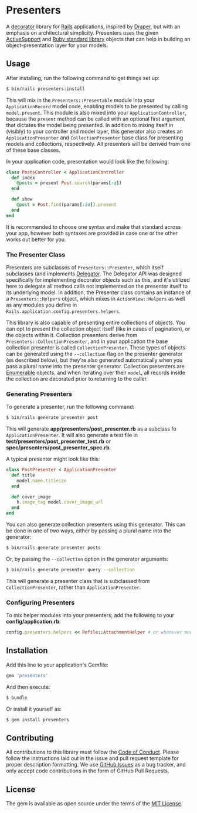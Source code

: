 # Presenters

A [decorator][] library for [Rails][] applications, inspired by
[Draper][], but with an emphasis on architectural simplicity. Presenters
uses the given [ActiveSupport][] and [Ruby standard library][stdlib]
objects that can help in building an object-presentation layer for your
models.

## Usage

After installing, run the following command to get things set up:

```bash
$ bin/rails presenters:install
```

This will mix in the `Presenters::Presentable` module into your
`ApplicationRecord` model code, enabling models to be presented by
calling `model.present`. This module is also mixed into your
`ApplicationController`, because the `present` method can be called with
an optional first argument that dictates the model being presented. In
addition to mixing itself in (visibly) to your controller and model
layer, this generator also creates an `ApplicationPresenter` and
`CollectionPresenter` base class for presenting models and collections,
respectively. All presenters will be derived from one of these base
classes.

In your application code, presentation would look like the following:

```ruby
class PostsController < ApplicationController
  def index
    @posts = present Post.search(params[:q])
  end

  def show
    @post = Post.find(params[:id]).present
  end
end
```

It is recommended to choose one syntax and make that standard across
your app, however both syntaxes are provided in case one or the other
works out better for you.

### The Presenter Class

Presenters are subclasses of `Presenters::Presenter`, which itself
subclasses (and implements [Delegator][]. The Delegator API was designed
specifically for implementing decorator objects such as this, and it's
utilized here to delegate all method calls not implemented on the
presenter itself to its underlying model. In addition, the Presenter
class contains an instance of a `Presenters::Helpers` object, which
mixes in `ActionView::Helpers` as well as any modules you define in
`Rails.application.config.presenters.helpers`.

This library is also capable of presenting entire collections of
objects. You can opt to present the collection object itself (like
in cases of pagination), or the objects within it. Collection presenters
derive from `Presenters::CollectionPresenter`, and in your application
the base collection presenter is called `CollectionPresenter`.
These types of objects can be generated using the `--collection` flag on
the presenter generator (as described below), but they're also generated
automatically when you pass a plural name into the presenter generator.
Collection presenters are [Enumerable][] objects, and when iterating
over their `model`, all records inside the collection are decorated
prior to returning to the caller.

### Generating Presenters

To generate a presenter, run the following command:

```bash
$ bin/rails generate presenter post
```

This will generate **app/presenters/post_presenter.rb** as a subclass fo
`ApplicationPresenter`. It will also generate a test file in
**test/presenters/post_presenter_test.rb** or
**spec/presenters/post_presenter_spec.rb**.

A typical presenter might look like this:

```ruby
class PostPresenter < ApplicationPresenter
  def title
    model.name.titleize
  end

  def cover_image
    h.image_tag model.cover_image_url
  end
end
```

You can also generate collection presenters using this generator. This
can be done in one of two ways, either by passing a plural name into the
generator:

```bash
$ bin/rails generate presenter posts
```

Or, by passing the `--collection` option in the generator arguments:

```bash
$ bin/rails generate presenter query --collection
```

This will generate a presenter class that is subclassed from
`CollectionPresenter`, rather than `ApplicationPresenter`.

### Configuring Presenters

To mix helper modules into your presenters, add the following to your
**config/application.rb**:

```ruby
config.presenters.helpers << Refile::AttachmentHelper # or whatever module you want
```

## Installation

Add this line to your application's Gemfile:

```ruby
gem 'presenters'
```

And then execute:
```bash
$ bundle
```

Or install it yourself as:
```bash
$ gem install presenters
```

## Contributing

All contributions to this library must follow the [Code of Conduct][].
Please follow the instructions laid out in the issue and pull request
template for proper description formatting. We use [GitHub Issues][] as
a bug tracker, and only accept code contributions in the form of GitHub
Pull Requests.

## License

The gem is available as open source under the terms of the [MIT License][].

[decorator]: https://en.wikipedia.org/wiki/Decorator_pattern
[Rails]: http://rubyonrails.org
[Draper]: http://github.com/drapergem/draper
[ActiveSupport]: https://github.com/rails/rails/tree/master/activesupport
[stdlib]: http://ruby-doc.org
[Delegator]: http://ruby-doc.org/stdlib-2.2.1/libdoc/delegate/rdoc/Delegator.html
[Enumerable]: http://ruby-doc.org/core-2.2.1/Enumerable.html
[Code of Conduct]: https://github.com/tubbo/presenters/master/CODE_OF_CONDUCT.md
[GitHub Issues]: https://github.com/tubbo/presenters/issues
[MIT License]: http://opensource.org/licenses/MIT
